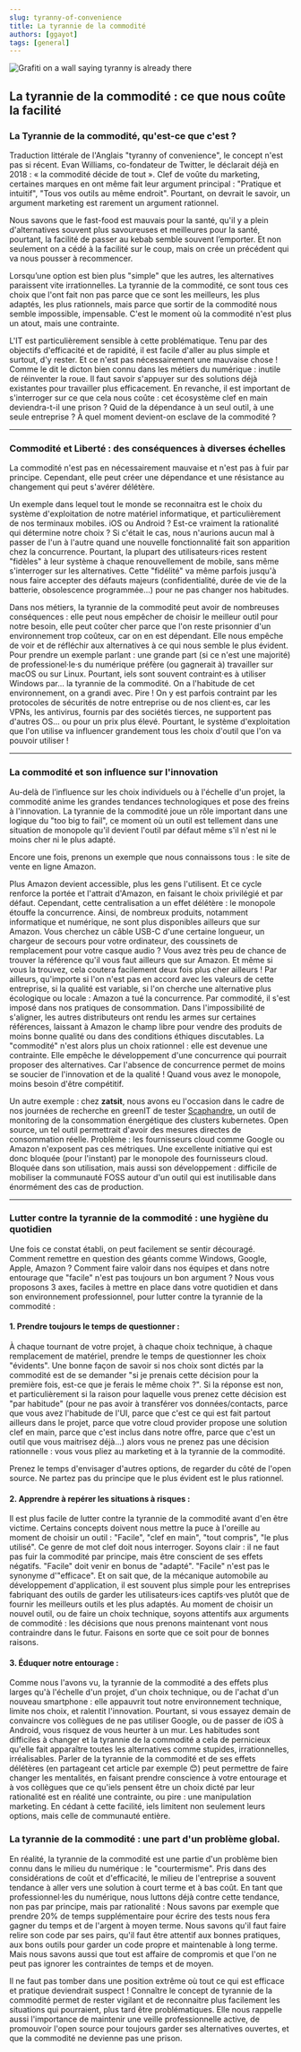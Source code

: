 ```yaml
---
slug: tyranny-of-convenience
title: La tyrannie de la commodité
authors: [ggayot]
tags: [general]
---
```


![Grafiti on a wall saying tyranny is already there](tyranny.webp)

## La tyrannie de la commodité : ce que nous coûte la facilité


### La Tyrannie de la commodité, qu'est-ce que c'est ?

Traduction littérale de l'Anglais "tyranny of convenience", le concept n'est pas si récent. Evan Williams, co-fondateur de Twitter, le déclarait déjà en 2018 : « la commodité décide de tout ».
Clef de voûte du marketing, certaines marques en ont même fait leur argument principal : "Pratique et intuitif", "Tous vos outils au même endroit". 
Pourtant, on devrait le savoir, un argument marketing est rarement un argument rationnel.

<!-- truncate -->

Nous savons que le fast-food est mauvais pour la santé, qu'il y a plein d'alternatives souvent plus savoureuses et meilleures pour la santé, pourtant, la facilité de passer au kebab semble souvent l’emporter. Et non seulement on a cédé à la facilité sur le coup, mais on crée un précédent qui va nous pousser à recommencer.

Lorsqu’une option est bien plus "simple" que les autres, les alternatives paraissent vite irrationnelles. La tyrannie de la commodité,
ce sont tous ces choix que l'ont fait non pas parce que ce sont les meilleurs, les plus adaptés, les plus rationnels,
mais parce que sortir de la commodité nous semble impossible, impensable. C'est le moment où la commodité n'est plus un atout, mais une contrainte.

L'IT est particulièrement sensible à cette problématique. Tenu par des objectifs d'efficacité et de rapidité, il est facile d'aller au plus simple et surtout, d'y rester.
Et ce n'est pas nécessairement une mauvaise chose ! Comme le dit le dicton bien connu dans les métiers du numérique : inutile de réinventer la roue. Il faut savoir s'appuyer sur des solutions déjà existantes pour travailler plus efficacement. 
En revanche, il est important de s'interroger sur ce que cela nous coûte : cet écosystème clef en main deviendra-t-il une prison ?
Quid de la dépendance à un seul outil, à une seule entreprise ? 
À quel moment devient-on esclave de la commodité ?

---

### Commodité et Liberté : des conséquences à diverses échelles

La commodité n'est pas en nécessairement mauvaise et n'est pas à fuir par principe. Cependant, elle peut créer une dépendance et une résistance 
au changement qui peut s'avérer délétère.

Un exemple dans lequel tout le monde se reconnaitra est le choix du système d'exploitation de notre matériel informatique, 
et particulièrement de nos terminaux mobiles.
iOS ou Android ? Est-ce vraiment la rationalité qui détermine notre choix ? Si c'était le cas, nous n'aurions aucun mal à 
passer de l'un à l'autre quand une nouvelle fonctionnalité fait son apparition chez la concurrence.
Pourtant, la plupart des utilisateurs·rices restent "fidèles" à leur système à chaque renouvellement de mobile, sans même 
s'interroger sur les alternatives.
Cette "fidélité" va même parfois jusqu'à nous faire accepter des défauts majeurs (confidentialité, durée de vie de la batterie, obsolescence programmée...) 
pour ne pas changer nos habitudes.

Dans nos métiers, la tyrannie de la commodité peut avoir de nombreuses conséquences : elle peut nous empêcher de choisir le meilleur outil pour notre besoin, 
elle peut coûter cher parce que l'on reste prisonnier d'un environnement trop coûteux, car on en est dépendant. Elle nous empêche de voir et de réfléchir aux alternatives à ce qui nous semble le plus évident.
Pour prendre un exemple parlant : une grande part (si ce n'est une majorité) de professionel·le·s du numérique préfère (ou gagnerait à) travailler sur macOS ou sur Linux. Pourtant, iels sont souvent contraint·es à utiliser Windows par... la tyrannie de la commodité.
On a l'habitude de cet environnement, on a grandi avec. Pire ! On y est parfois contraint par les protocoles de sécurités de notre entreprise ou de nos client·es, car les VPNs, les antivirus, fournis par des sociétés tierces, ne supportent pas d'autres OS... ou pour un prix plus élevé.
Pourtant, le système d'exploitation que l'on utilise va influencer grandement tous les choix d'outil que l'on va pouvoir utiliser ! 

---

### La commodité et son influence sur l'innovation

Au-delà de l’influence sur les choix individuels ou à l'échelle d'un projet, la commodité anime les grandes tendances technologiques et pose des freins à l'innovation. 
La tyrannie de la commodité joue un rôle important dans une logique du "too big to fail", ce moment où un outil est tellement dans une situation de monopole qu'il devient l'outil par défaut même s'il n'est ni le moins cher ni le plus adapté.

Encore une fois, prenons un exemple que nous connaissons tous : le site de vente en ligne Amazon.

Plus Amazon devient accessible, plus les gens l'utilisent. Et ce cycle renforce la portée et l'attrait d'Amazon, en faisant le choix privilégié et par défaut. 
Cependant, cette centralisation a un effet délétère : le monopole étouffe la concurrence. Ainsi, de nombreux produits, notamment informatique et numérique, ne sont plus disponibles ailleurs que sur Amazon.
Vous cherchez un câble USB-C d'une certaine longueur, un chargeur de secours pour votre ordinateur, des coussinets de remplacement pour votre casque audio ? Vous avez très peu de chance de trouver la référence qu'il vous faut ailleurs que sur Amazon. 
Et même si vous la trouvez, cela coutera facilement deux fois plus cher ailleurs !
Par ailleurs, qu'importe si l'on n'est pas en accord avec les valeurs de cette entreprise, si la qualité est variable, si l'on cherche une alternative plus écologique ou locale : Amazon a tué la concurrence. Par commodité, il s'est imposé dans nos pratiques de consommation. 
Dans l'impossibilité de s'aligner, les autres distributeurs ont rendu les armes sur certaines références, laissant à Amazon le champ libre pour vendre des produits de moins bonne qualité ou dans des conditions éthiques discutables.
La "commodité" n'est alors plus un choix rationnel : elle est devenue une contrainte. Elle empêche le développement d'une concurrence qui pourrait proposer des alternatives. 
Car l'absence de concurrence permet de moins se soucier de l'innovation et de la qualité ! Quand vous avez le monopole, moins besoin d'être compétitif.

Un autre exemple : chez **zatsit**, nous avons eu l'occasion dans le cadre de nos journées de recherche en greenIT de tester [Scaphandre](https://github.com/hubblo-org/scaphandre), un outil de monitoring de la consommation énergétique des clusters kubernetes. 
Open source, un tel outil permettrait d'avoir des mesures directes de consommation réelle. Problème : les fournisseurs cloud comme Google ou Amazon n'exposent pas ces métriques.
Une excellente initiative qui est donc bloquée (pour l'instant) par le monopole des fournisseurs cloud. 
Bloquée dans son utilisation, mais aussi son développement : difficile de mobiliser la communauté FOSS autour d'un outil qui est inutilisable dans énormément des cas de production.

---

### Lutter contre la tyrannie de la commodité : une hygiène du quotidien

Une fois ce constat établi, on peut facilement se sentir découragé. Comment remettre en question des géants comme Windows, Google, Apple, Amazon ? Comment faire valoir dans nos équipes et dans notre entourage que "facile" n'est pas toujours un bon argument ?
Nous vous proposons 3 axes, faciles à mettre en place dans votre quotidien et dans son environnement professionnel, pour lutter contre la tyrannie de la commodité :

#### 1. Prendre toujours le temps de questionner :
À chaque tournant de votre projet, à chaque choix technique, à chaque remplacement de matériel, prendre le temps de questionner les choix "évidents".
Une bonne façon de savoir si nos choix sont dictés par la commodité est de se demander "si je prenais cette décision pour la première fois, est-ce que je ferais le même choix ?".
Si la réponse est non, et particulièrement si la raison pour laquelle vous prenez cette décision est "par habitude" (pour ne pas avoir à transférer vos données/contacts, parce que vous avez l'habitude de l'UI, 
parce que c'est ce qui est fait partout ailleurs dans le projet, parce que votre cloud provider propose une solution clef en main, parce que c'est inclus dans notre offre, parce que c'est un outil que vous maitrisez déjà...)
alors vous ne prenez pas une décision rationnelle : vous vous pliez au marketing et à la tyrannie de la commodité.

Prenez le temps d'envisager d'autres options, de regarder du côté de l'open source. Ne partez pas du principe que le plus évident est le plus rationnel.

#### 2. Apprendre à repérer les situations à risques :
Il est plus facile de lutter contre la tyrannie de la commodité avant d'en être victime. Certains concepts doivent nous mettre la puce à l'oreille au moment de choisir un outil :
"Facile", "clef en main", "tout compris", "le plus utilisé". Ce genre de mot clef doit nous interroger. Soyons clair : il ne faut pas fuir la commodité par principe, mais être conscient de ses effets négatifs.
"Facile" doit venir en bonus de "adapté". "Facile" n'est pas le synonyme d'"efficace". Et on sait que, de la mécanique automobile au développement d'application,
il est souvent plus simple pour les entreprises fabriquant des outils de garder les utilisateurs·ices captifs·ves plutôt que de fournir les meilleurs outils et les plus adaptés. 
Au moment de choisir un nouvel outil, ou de faire un choix technique, soyons attentifs aux arguments de commodité : les décisions que nous prenons maintenant vont nous contraindre dans le futur. Faisons en sorte que ce soit pour de bonnes raisons.

#### 3. Éduquer notre entourage :
Comme nous l'avons vu, la tyrannie de la commodité a des effets plus larges qu'à l'échelle d'un projet, d'un choix technique, ou de l'achat d'un nouveau smartphone : elle appauvrit tout notre environnement technique,
limite nos choix, et ralentit l'innovation. Pourtant, si vous essayez demain de convaincre vos collègues de ne pas utiliser Google, ou de passer de iOS à Android, vous risquez de vous heurter à un mur.
Les habitudes sont difficiles à changer et la tyrannie de la commodité a cela de pernicieux qu'elle fait apparaître toutes les alternatives comme stupides, irrationnelles, irréalisables.
Parler de la tyrannie de la commodité et de ses effets délétères (en partageant cet article par exemple 😊) peut permettre de faire changer les mentalités, 
en faisant prendre conscience à votre entourage et à vos collègues que ce qu'iels pensent être un choix dicté par leur rationalité est en réalité une contrainte,
ou pire : une manipulation marketing. En cédant à cette facilité, iels limitent non seulement leurs options, mais celle de communauté entière.

### La tyrannie de la commodité : une part d'un problème global.

En réalité, la tyrannie de la commodité est une partie d'un problème bien connu dans le milieu du numérique : le "courtermisme". Pris dans des considérations de coût et d'efficacité, le milieu de l'entreprise
a souvent tendance à aller vers une solution à court terme et à bas coût. En tant que professionnel·les du numérique, nous luttons déjà contre cette tendance, non pas par principe, mais par rationalité : 
Nous savons par exemple que prendre 20% de temps supplémentaire pour écrire des tests nous fera gagner du temps et de l'argent à moyen terme. Nous savons qu'il faut faire relire son code par ses pairs, qu'il faut être attentif aux bonnes pratiques, aux bons outils pour garder un code propre et maintenable à long terme.
Mais nous savons aussi que tout est affaire de compromis et que l'on ne peut pas ignorer les contraintes de temps et de moyen. 

Il ne faut pas tomber dans une position extrême où tout ce qui est efficace et pratique deviendrait suspect !
Connaître le concept de tyrannie de la commodité permet de rester vigilant et de reconnaitre plus facilement les situations qui pourraient, plus tard être problématiques. Elle nous rappelle aussi l'importance de
maintenir une veille professionnelle active, de promouvoir l'open source pour toujours garder ses alternatives ouvertes, et que la commodité ne devienne pas une prison.

